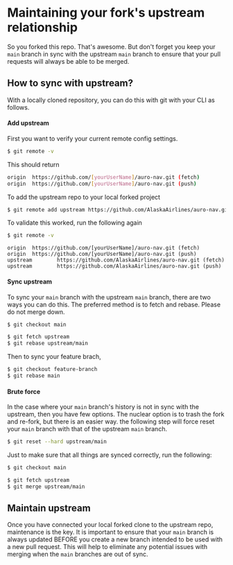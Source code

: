 # Maintaining your fork's upstream relationship

So you forked this repo. That's awesome. But don't forget you keep your `main` branch in sync with the upstream `main` branch to ensure that your pull requests will always be able to be merged.

## How to sync with upstream?

With a locally cloned repository, you can do this with git with your CLI as follows.

#### Add upstream

First you want to verify your current remote config settings.

```bash
$ git remote -v
```

This should return

```bash
origin  https://github.com/[yourUserName]/auro-nav.git (fetch)
origin  https://github.com/[yourUserName]/auro-nav.git (push)
```

To add the upstream repo to your local forked project

```bash
$ git remote add upstream https://github.com/AlaskaAirlines/auro-nav.git
```

To validate this worked, run the following again

```bash
$ git remote -v
```

```
origin  https://github.com/[yourUserName]/auro-nav.git (fetch)
origin  https://github.com/[yourUserName]/auro-nav.git (push)
upstream        https://github.com/AlaskaAirlines/auro-nav.git (fetch)
upstream        https://github.com/AlaskaAirlines/auro-nav.git (push)
```

#### Sync upstream

To sync your `main` branch with the upstream `main` branch, there are two ways you can do this. The preferred method is to fetch and rebase. Please do not merge down.

```bash
$ git checkout main

$ git fetch upstream
$ git rebase upstream/main
```

Then to sync your feature brach,

```bash
$ git checkout feature-branch
$ git rebase main
```

#### Brute force

In the case where your `main` branch's history is not in sync with the upstream, then you have few options. The nuclear option is to trash the fork and re-fork, but there is an easier way. the following step will force reset your `main` branch with that of the upstream `main` branch.

```bash
$ git reset --hard upstream/main
```

Just to make sure that all things are synced correctly, run the following:

```bash
$ git checkout main

$ git fetch upstream
$ git merge upstream/main
```

## Maintain upstream

Once you have connected your local forked clone to the upstream repo, maintenance is the key. It is important to ensure that your `main` branch is always updated BEFORE you create a new branch intended to be used with a new pull request. This will help to eliminate any potential issues with merging when the `main` branches are out of sync.
